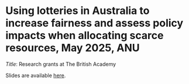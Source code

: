 # Using lotteries in Australia to increase fairness and assess policy impacts when allocating scarce resources, May 2025, ANU

*Title*: Research grants at The British Academy

Slides are available [here](https://agbarnett.github.io/talks/lottery_workshop/slides).
